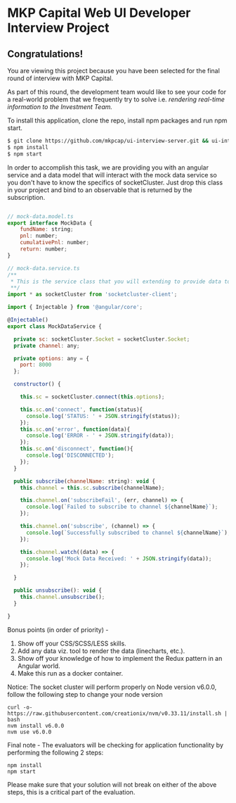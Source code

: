 # MKP Capital Web UI Developer Interview Project

## Congratulations!

You are viewing this project because you have been selected for the final round of interview with MKP Capital. 

As part of this round, the development team would like to see your code for a real-world problem that we frequently try to solve i.e. *rendering real-time information to the Investment Team.*

To install this application, clone the repo, install npm packages and run npm start. 

```sh
$ git clone https://github.com/mkpcap/ui-interview-server.git && ui-interview
$ npm install 
$ npm start
```

In order to accomplish this task, we are providing you with an angular service and a data model that will interact with the mock data service so you don't have to know the specifics of socketCluster. Just drop this class in your project and bind to an observable that is returned by the subscription. 

```javascript

// mock-data.model.ts
export interface MockData { 
    fundName: string;
    pnl: number;
    cumulativePnl: number;
    return: number;
}

// mock-data.service.ts
/**
 * This is the service class that you will extending to provide data to your components. 
 **/
import * as socketCluster from 'socketcluster-client';

import { Injectable } from '@angular/core';

@Injectable()
export class MockDataService {

  private sc: socketCluster.Socket = socketCluster.Socket;
  private channel: any;

  private options: any = {
    port: 8000
  };

  constructor() {

    this.sc = socketCluster.connect(this.options);

    this.sc.on('connect', function(status){
      console.log('STATUS: ' + JSON.stringify(status));
    });
    this.sc.on('error', function(data){
      console.log('ERROR - ' + JSON.stringify(data));
    });
    this.sc.on('disconnect', function(){
      console.log('DISCONNECTED');
    });
  }

  public subscribe(channelName: string): void {
    this.channel = this.sc.subscribe(channelName);

    this.channel.on('subscribeFail', (err, channel) => {
      console.log(`Failed to subscribe to channel ${channelName}`);
    });

    this.channel.on('subscribe', (channel) => {
      console.log(`Successfully subscribed to channel ${channelName}`);
    });

    this.channel.watch((data) => {
      console.log('Mock Data Received: ' + JSON.stringify(data));
    });

  }

  public unsubscribe(): void {
    this.channel.unsubscribe();
  }

}

```

Bonus points (in order of priority) -

1. Show off your CSS/SCSS/LESS skills.
2. Add any data viz. tool to render the data (linecharts, etc.).
3. Show off your knowledge of how to implement the Redux pattern in an Angular world.
4. Make this run as a docker container. 

Notice:
The socket cluster will perform properly on Node version v6.0.0, follow the following step to change your node version

    curl -o- https://raw.githubusercontent.com/creationix/nvm/v0.33.11/install.sh | bash
    nvm install v6.0.0
    nvm use v6.0.0

Final note - 
The evaluators will be checking for application functionality by performing the following 2 steps:
    
    npm install
    npm start   
    
 Please make sure that your solution will not break on either of the above steps, this is a critical part of the evaluation.
